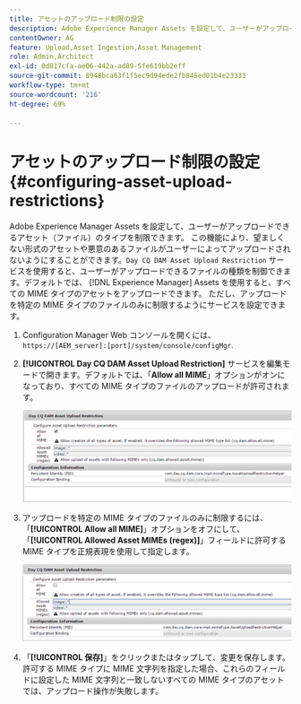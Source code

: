 ```yaml
---
title: アセットのアップロード制限の設定
description: Adobe Experience Manager Assets を設定して、ユーザーがアップロードできるアセット（ファイル）のタイプを制限する方法について説明します。
contentOwner: AG
feature: Upload,Asset Ingestion,Asset Management
role: Admin,Architect
exl-id: 0d817cfa-ae06-442a-ad89-5fe619bb2eff
source-git-commit: 8948bca63f1f5ec9d94ede2fb845ed01b4e23333
workflow-type: tm+mt
source-wordcount: '216'
ht-degree: 69%

---
```


# アセットのアップロード制限の設定 {#configuring-asset-upload-restrictions}

Adobe Experience Manager Assets を設定して、ユーザーがアップロードできるアセット（ファイル）のタイプを制限できます。 この機能により、望ましくない形式のアセットや悪意のあるファイルがユーザーによってアップロードされないようにすることができます。`Day CQ DAM Asset Upload Restriction` サービスを使用すると、ユーザーがアップロードできるファイルの種類を制御できます。デフォルトでは、 [!DNL Experience Manager] Assets を使用すると、すべての MIME タイプのアセットをアップロードできます。 ただし、アップロードを特定の MIME タイプのファイルのみに制限するようにサービスを設定できます。

1. Configuration Manager Web コンソールを開くには、 `https://[AEM_server]:[port]/system/console/configMgr`.
1. **[!UICONTROL Day CQ DAM Asset Upload Restriction]** サービスを編集モードで開きます。デフォルトでは、「**Allow all MIME**」オプションがオンになっており、すべての MIME タイプのファイルのアップロードが許可されます。

   ![chlimage_1-378](assets/chlimage_1-378.png)

1. アップロードを特定の MIME タイプのファイルのみに制限するには、「**[!UICONTROL Allow all MIME]**」オプションをオフにして、「**[!UICONTROL Allowed Asset MIMEs (regex)]**」フィールドに許可する MIME タイプを正規表現を使用して指定します。

   ![chlimage_1-379](assets/chlimage_1-379.png)

1. 「**[!UICONTROL 保存]**」をクリックまたはタップして、変更を保存します。許可する MIME タイプに MIME 文字列を指定した場合、これらのフィールドに設定した MIME 文字列と一致しないすべての MIME タイプのアセットでは、アップロード操作が失敗します。
